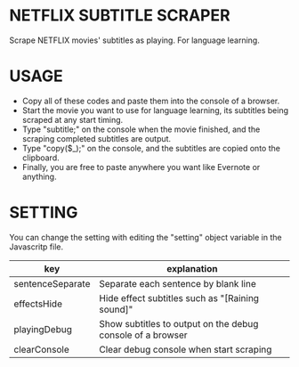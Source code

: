# NETFLIX SUBTITLE SCRAPER
Scrape NETFLIX movies' subtitles as playing. For language learning.

# USAGE
+ Copy all of these codes and paste them into the console of a browser.
+ Start the movie you want to use for language learning, its subtitles being scraped at any start timing.
+ Type "subtitle;" on the console when the movie finished, and the scraping completed subtitles are output.
+ Type "copy($_);" on the console, and the subtitles are copied onto the clipboard.
+ Finally, you are free to paste anywhere you want like Evernote or anything.

# SETTING
You can change the setting with editing the "setting" object variable in the Javascritp file.

|key|explanation|
|-|-|
|sentenceSeparate|Separate each sentence by blank line|
|effectsHide|Hide effect subtitles such as "[Raining sound]"|
|playingDebug|Show subtitles to output on the debug console of a browser|
|clearConsole|Clear debug console when start scraping|
